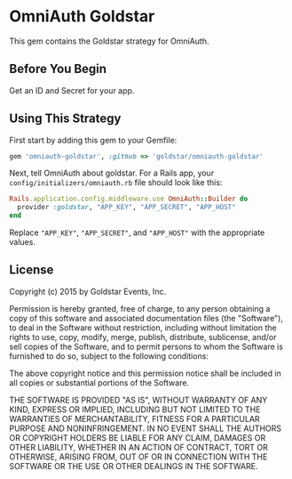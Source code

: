 # OmniAuth Goldstar

This gem contains the Goldstar strategy for OmniAuth.

## Before You Begin

Get an ID and Secret for your app.

## Using This Strategy

First start by adding this gem to your Gemfile:

```ruby
gem 'omniauth-goldstar', :github => 'goldstar/omniauth-goldstar'
```

Next, tell OmniAuth about goldstar. For a Rails app, your `config/initializers/omniauth.rb` file should look like this:

```ruby
Rails.application.config.middleware.use OmniAuth::Builder do
  provider :goldstar, "APP_KEY", "APP_SECRET", "APP_HOST"
end
```

Replace `"APP_KEY"`, `"APP_SECRET"`, and  `"APP_HOST"` with the appropriate values.


## License

Copyright (c) 2015 by Goldstar Events, Inc.

Permission is hereby granted, free of charge, to any person obtaining a copy of this software and associated documentation files (the "Software"), to deal in the Software without restriction, including without limitation the rights to use, copy, modify, merge, publish, distribute, sublicense, and/or sell copies of the Software, and to permit persons to whom the Software is furnished to do so, subject to the following conditions:

The above copyright notice and this permission notice shall be included in all copies or substantial portions of the Software.

THE SOFTWARE IS PROVIDED "AS IS", WITHOUT WARRANTY OF ANY KIND, EXPRESS OR IMPLIED, INCLUDING BUT NOT LIMITED TO THE WARRANTIES OF MERCHANTABILITY, FITNESS FOR A PARTICULAR PURPOSE AND NONINFRINGEMENT. IN NO EVENT SHALL THE AUTHORS OR COPYRIGHT HOLDERS BE LIABLE FOR ANY CLAIM, DAMAGES OR OTHER LIABILITY, WHETHER IN AN ACTION OF CONTRACT, TORT OR OTHERWISE, ARISING FROM, OUT OF OR IN CONNECTION WITH THE SOFTWARE OR THE USE OR OTHER DEALINGS IN THE SOFTWARE.
